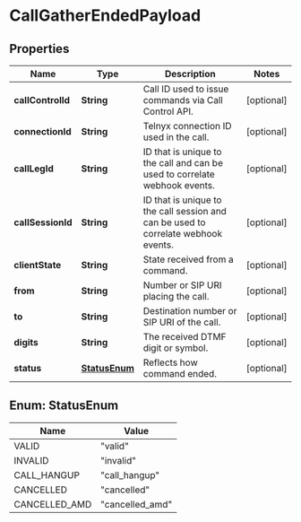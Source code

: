 # CallGatherEndedPayload

## Properties
Name | Type | Description | Notes
------------ | ------------- | ------------- | -------------
**callControlId** | **String** | Call ID used to issue commands via Call Control API. |  [optional]
**connectionId** | **String** | Telnyx connection ID used in the call. |  [optional]
**callLegId** | **String** | ID that is unique to the call and can be used to correlate webhook events. |  [optional]
**callSessionId** | **String** | ID that is unique to the call session and can be used to correlate webhook events. |  [optional]
**clientState** | **String** | State received from a command. |  [optional]
**from** | **String** | Number or SIP URI placing the call. |  [optional]
**to** | **String** | Destination number or SIP URI of the call. |  [optional]
**digits** | **String** | The received DTMF digit or symbol. |  [optional]
**status** | [**StatusEnum**](#StatusEnum) | Reflects how command ended. |  [optional]

<a name="StatusEnum"></a>
## Enum: StatusEnum
Name | Value
---- | -----
VALID | &quot;valid&quot;
INVALID | &quot;invalid&quot;
CALL_HANGUP | &quot;call_hangup&quot;
CANCELLED | &quot;cancelled&quot;
CANCELLED_AMD | &quot;cancelled_amd&quot;
